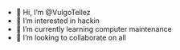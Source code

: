 - 👋 Hi, I’m @VulgoTellez
- 👀 I’m interested in hackin
- 🌱 I’m currently learning computer maintenance
- 💞️ I’m looking to collaborate on all

<!---
VulgoTellez/VulgoTellez is a ✨ special ✨ repository because its `README.md` (this file) appears on your GitHub profile.
You can click the Preview link to take a look at your changes.
--->
